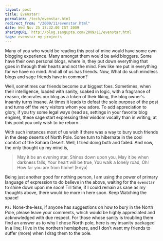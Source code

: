 ```yaml
---
layout: post
title: Evenstar!
permalink: /tech/evenstar.html
redirect_from: "/2009/11/evenstar.html"
date: Wed Nov 25 17:32:00 IST 2009
sharingURL: http://blog.sangupta.com/2009/11/evenstar.html
tags: evenstar my-projects
---
```


Many of you who would be reading this post of mine would have some own 
blogging experience. Many amongst them would be avid bloggers. Some have 
their own personal blogs, where in, they put down everything that goes in 
through their hearts and not the mind. Few like me put in everything for 
we have no mind. And all of us has friends. Now, What do such mindless blogs 
and sage friends have in common?

<!-- break here -->

Well, sometimes our friends become our biggest foes. Sometimes, when their 
intelligence, loaded with sanity, soaked in logic, with a fragrance of reason, 
decorates our blog as a token of their liking, the blog owner's insanity turns 
insane. At times it leads to defeat the sole purpose of the post and turns off 
the very visitors whom you adore. To add appreciation to glory, if you try some 
legal ways (read as, settings in your favorite blog engine), these sage start 
expressing their wisdom vocally than in writing; at this point you only wish 
to be reborn.

With such instances most of us wish if there was a way to bury such friends 
in the deep deserts of North Pole. Some turn to hibernate in the cool comfort 
of the Sahara Desert. Well, I tried doing both and failed. And now, the only 
thought up my mind is,

> May it be an evening star,
> Shines down upon you,
> May it be when darkness falls,
> Your heart will be true,
> You walk a lonely road,
> Oh! How far you are from home! (Enya)

Being just another good for nothing person, I am using the power of primary 
language of expression to do believe in the above, waiting for the `evenstar` to 
shine down upon me soon! Till time, if I could remain as sane as my thoughts above, 
there would be more in here soon. Keep Watching the space!

`PS:` None-the-less, if anyone has suggestions on how to bury in the North Pole, please 
leave your comments, which would be highly appreciated and acknowledged with due respect. 
For those whose sanity is troubling them find an answer as to why I chose North pole, here 
is my insanity packaged in a line; I live in the northern hemisphere, and I don't want 
my friends to suffer (more) when I drag them to the pole.
